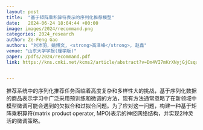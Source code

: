 ```yaml
---
layout: post
title:  "基于矩阵乘积算符表示的序列化推荐模型"
date:   2024-06-24 18:04:44 +00:00
image: images/2024/recommand.png
categories: 2024_research
author: Ze-Feng Gao
authors: "刘沛羽，姚博文, <strong>高泽峰</strong>, 赵鑫"
venue: "山东大学学报(理学版)"
paper: /pdfs/2024/recommand.pdf
link: https://kns.cnki.net/kcms2/article/abstract?v=Dm4VI7mKrXNyjGjCsqaY-3Ds66BzrjaBpoObKbvUi_Bj7Mvqanj10tm8Nj9Igm09ZRpaRiiGya5ov6Rl10UtsBBgSppwsoD7Ak0U_K1zPpi3xCkIeRs39l8aM8y8VykkeEB-qgcX9Nm_fRYDxSXKbEhqsU4q27Q1YWH2pW9N13wDCSt1lh4f6pUh7mvX3f9C3Uzd_D1mZid_tvJayfKfBg==&uniplatform=NZKPT


---
```

推荐系统中的序列化推荐任务面临着高度复杂和多样性大的挑战，基于序列化数据的商品表示学习中广泛采用预训练和微调的方法，现有方法通常忽略了在新领域中模型微调可能会遇到的欠拟合和过拟合问题。为了应对这一问题，构建一种基于矩阵乘积算符(matrix product operator, MPO)表示的神经网络结构，并实现2种灵活的微调策略。